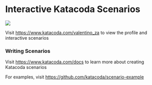 # Interactive Katacoda Scenarios

[![](http://shields.katacoda.com/katacoda/valentino_za/count.svg)](https://www.katacoda.com/valentino_za "Get your profile on Katacoda.com")

Visit https://www.katacoda.com/valentino_za to view the profile and interactive scenarios

### Writing Scenarios
Visit https://www.katacoda.com/docs to learn more about creating Katacoda scenarios

For examples, visit https://github.com/katacoda/scenario-example
